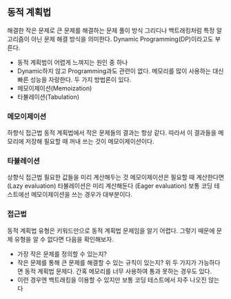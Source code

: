 ## 동적 계획법

해결한 작은 문제로 큰 문제를 해결하는 문제 풀이 방식
그리디나 백트래킹처럼 특정 알고리즘이 아닌 문제 해결 방식을 의미한다.
Dynamic Programming(DP)이라고도 부른다.

- 동적 계획법이 어렵게 느껴지는 원인 중 하나
- Dynamic하지 않고 Programming과도 관련이 없다.
  메모리를 많이 사용하는 대신 빠른 성능을 자랑한다.
  두 가지 방법론이 있다.
- 메모이제이션(Memoization)
- 타뷸레이션(Tabulation)

### 메모이제이션

하향식 접근법
동적 계획법에서 작은 문제들의 결과는 항상 같다.
따라서 이 결과들을 메모리에 저장해 필요할 때 꺼내 쓰는 것이 메모이제이션이다.

### 타뷸레이션

상향식 접근법
필요한 값들을 미리 계산해두는 것
메모이제이션은 필요할 때 계산한다면 (Lazy evaluation)
타뷸레이션은 미리 계산해둔다 (Eager evaluation)
보통 코딩 테스트에선 메모이제이션을 쓰는 경우가 대부분이다.

### 접근법

동적 계획법 유형은 키워드만으로 동적 계획법 문제임을 알기 어렵다.
그렇기 때문에 문제 유형을 알 수 없다면 다음을 확인해보자.

- 가장 작은 문제를 정의할 수 있는지?
- 작은 문제를 통해 큰 문제를 해결할 수 있는 규칙이 있는지?
  위 두 가지가 가능하다면 동적 계획법 문제다.
  간혹 메모리를 너무 사용하여 통과 못하는 경우도 있다.
- 이런 경우엔 백트래킹을 이용할 수 있지만 보통 코딩 테스트에서 자주 나오진 않는다
